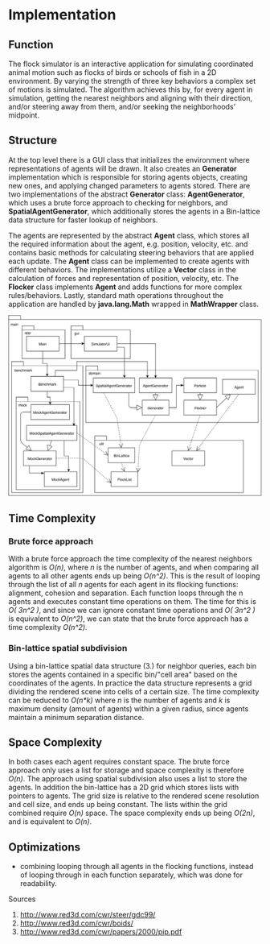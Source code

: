 # Implementation

## Function

The flock simulator is an interactive application for simulating coordinated animal motion such as flocks of birds or schools of fish in a 2D environment. By varying the strength of three key behaviors a complex set of motions is simulated. The algorithm achieves this by, for every agent in simulation, getting the nearest neighbors and aligning with their direction, and/or steering away from them, and/or seeking the neighborhoods’ midpoint.

## Structure

At the top level there is a GUI class that initializes the environment where representations of agents will be drawn. It also creates an __Generator__ implementation which is responsible for storing agents objects, creating new ones, and applying changed parameters to agents stored. There are two implementations of the abstract __Generator__ class: __AgentGenerator__, which uses a brute force approach to checking for neighbors, and __SpatialAgentGenerator__, which additionally stores the agents in a Bin-lattice data structure for faster lookup of neighbors. 

The agents are represented by the abstract __Agent__ class, which stores all the required information about the agent, e.g. position, velocity, etc. and contains basic methods for calculating steering behaviors that are applied each update. The __Agent__ class can be implemented to create agents with different behaviors. The implementations utilize a __Vector__ class in the calculation of forces and representation of position, velocity, etc. The __Flocker__ class implements __Agent__ and adds functions for more complex rules/behaviors. Lastly, standard math operations throughout the application are handled by __java.lang.Math__ wrapped in __MathWrapper__ class.

![alt text](https://raw.githubusercontent.com/stadibo/FlockSimulator/master/documentation/FlockSimulatorStructure.svg "Structure diagram")

## Time Complexity
### Brute force approach
With a brute force approach the time complexity of the nearest neighbors algorithm is _O(n)_, where _n_ is the number of agents, and when comparing all agents to all other agents ends up being _O(n^2)_. This is the result of looping through the list of all _n_ agents for each agent in its flocking functions: alignment, cohesion and separation. Each function loops through the n agents and executes constant time operations on them. The time for this is _O( 3n^2 )_, and since we can ignore constant time operations and _O( 3n^2 )_ is equivalent to _O(n^2)_, we can state that the brute force approach has a time complexity _O(n^2)_.


### Bin-lattice spatial subdivision
Using a bin-lattice spatial data structure (3.) for neighbor queries, each bin stores the agents contained in a specific bin/"cell area" based on the coordinates of the agents. In practice the data structure represents a grid dividing the rendered scene into cells of a certain size. The time complexity can be reduced to _O(n*k)_ where _n_ is the number of agents and _k_ is maximum density (amount of agents) within a given radius, since agents maintain a minimum separation distance.

## Space Complexity
In both cases each agent requires constant space. The brute force approach only uses a list for storage and space complexity is therefore _O(n)_. The approach using spatial subdivision also uses a list to store the agents. In addition the bin-lattice has a 2D grid which stores lists with pointers to agents. The grid size is relative to the rendered scene resolution and cell size, and ends up being constant. The lists within the grid combined require _O(n)_ space. The space complexity ends up being _O(2n)_, and is equivalent to _O(n)_.

## Optimizations
* combining looping through all agents in the flocking functions, instead of looping through in each function separately, which was done for readability.

Sources
1. http://www.red3d.com/cwr/steer/gdc99/
2. http://www.red3d.com/cwr/boids/
3. http://www.red3d.com/cwr/papers/2000/pip.pdf
